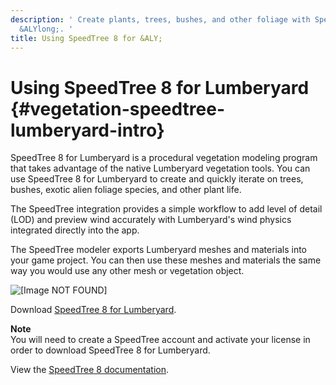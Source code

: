 ```yaml
---
description: ' Create plants, trees, bushes, and other foliage with SpeedTree 8 for
  &ALYlong;. '
title: Using SpeedTree 8 for &ALY;
---
```

# Using SpeedTree 8 for Lumberyard {#vegetation-speedtree-lumberyard-intro}

SpeedTree 8 for Lumberyard is a procedural vegetation modeling program that takes advantage of the native Lumberyard vegetation tools\. You can use SpeedTree 8 for Lumberyard to create and quickly iterate on trees, bushes, exotic alien foliage species, and other plant life\.

The SpeedTree integration provides a simple workflow to add level of detail \(LOD\) and preview wind accurately with Lumberyard's wind physics integrated directly into the app\.

The SpeedTree modeler exports Lumberyard meshes and materials into your game project\. You can then use these meshes and materials the same way you would use any other mesh or vegetation object\.

![\[Image NOT FOUND\]](/images/userguide/shared-speed-tree-example-animation.gif)

Download [SpeedTree 8 for Lumberyard](https://store.speedtree.com/product/speedtree-for-lumberyard)\.

**Note**  
You will need to create a SpeedTree account and activate your license in order to download SpeedTree 8 for Lumberyard\.

View the [SpeedTree 8 documentation](http://docs8.speedtree.com/modeler/doku.php)\.